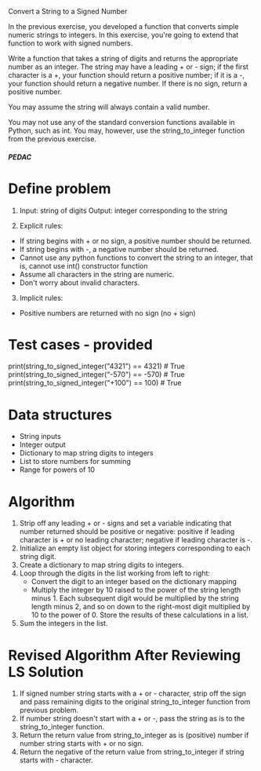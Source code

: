 Convert a String to a Signed Number

In the previous exercise, you developed a function 
that converts simple numeric strings to integers. 
In this exercise, you're going to extend that function 
to work with signed numbers.

Write a function that takes a string of digits and 
returns the appropriate number as an integer. 
The string may have a leading + or - sign; if the 
first character is a +, your function should 
return a positive number; if it is a -, your 
function should return a negative number. 
If there is no sign, return a positive number.

You may assume the string will always contain a valid number.

You may not use any of the standard conversion functions 
available in Python, such as int. You may, however, 
use the string_to_integer function from the previous exercise.

##### PEDAC #####

# Define problem
1. Input: string of digits
   Output: integer corresponding to the string

2. Explicit rules:
 - If string begins with + or no sign, a positive number should be returned.
 - If string begins with -, a negative number should be returned.
 - Cannot use any python functions to convert the string to 
   an integer, that is, cannot use int() constructor function
 - Assume all characters in the string are numeric.
 - Don't worry about invalid characters.

 3. Implicit rules:
  - Positive numbers are returned with no sign (no + sign)
  
# Test cases - provided

print(string_to_signed_integer("4321") == 4321)  # True
print(string_to_signed_integer("-570") == -570)  # True
print(string_to_signed_integer("+100") == 100)   # True

# Data structures
 - String inputs
 - Integer output
 - Dictionary to map string digits to integers
 - List to store numbers for summing
 - Range for powers of 10

# Algorithm
1. Strip off any leading + or - signs and set a variable indicating 
   that number returned should be positive or negative:  positive if
   leading character is + or no leading character; negative if leading
   character is -. 
2. Initialize an empty list object for storing integers corresponding
   to each string digit.
3. Create a dictionary to map string digits to integers.
4. Loop through the digits in the list working from left to right: 
   - Convert the digit to an integer based on the dictionary mapping
   - Multiply the integer by 10 raised to the power of the string length
     minus 1. Each subsequent digit would be multiplied by the string length
     minus 2, and so on down to the right-most digit multiplied by 10 to
     the power of 0. Store the results of these calculations in a list.
5. Sum the integers in the list.

# Revised Algorithm After Reviewing LS Solution
1. If signed number string starts with a + or - character,
   strip off the sign and pass remaining digits to the original 
   string_to_integer function from previous problem. 
2. If number string doesn't start with a + or -, pass the string 
   as is to the string_to_integer function.
3. Return the return value from string_to_integer as is (positive)
   number if number string starts with + or no sign. 
4. Return the negative of the return value from string_to_integer
   if string starts with - character.









